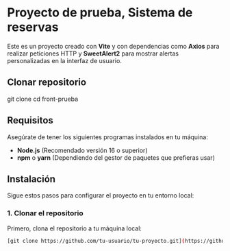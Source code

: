 # Proyecto de prueba, Sistema de reservas

Este es un proyecto creado con **Vite** y con dependencias como **Axios** para realizar peticiones HTTP y **SweetAlert2** para mostrar alertas personalizadas en la interfaz de usuario.

## Clonar repositorio
git clone <url>
cd front-prueba

## Requisitos

Asegúrate de tener los siguientes programas instalados en tu máquina:

- **Node.js** (Recomendado versión 16 o superior)
- **npm** o **yarn** (Dependiendo del gestor de paquetes que prefieras usar)

## Instalación

Sigue estos pasos para configurar el proyecto en tu entorno local:

### 1. Clonar el repositorio

Primero, clona el repositorio a tu máquina local:

```bash
[git clone https://github.com/tu-usuario/tu-proyecto.git](https://github.com/ironlittleboy/prueba-frontend.git)
